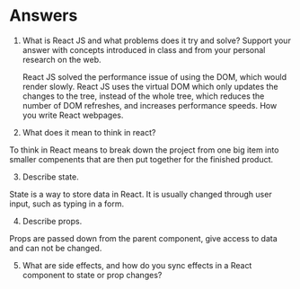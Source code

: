 # Answers

1. What is React JS and what problems does it try and solve? Support your answer with concepts introduced in class and from your personal research on the web.

   React JS solved the performance issue of using the DOM, which would render slowly. React JS uses the virtual DOM which only updates the changes to the tree, instead of the whole tree, which reduces the number of DOM refreshes, and increases performance speeds. How you write React webpages.

2. What does it mean to think in react?

To think in React means to break down the project from one big item into smaller compenents that are then put together for the finished product.

3. Describe state.

State is a way to store data in React. It is usually changed through user input, such as typing in a form.

4. Describe props.

Props are passed down from the parent component, give access to data and can not be changed.

5. What are side effects, and how do you sync effects in a React component to state or prop changes?
